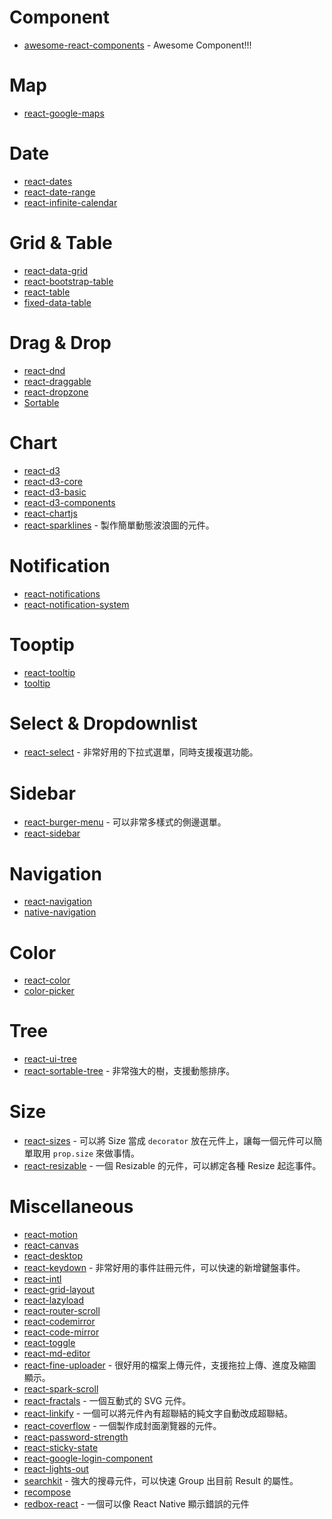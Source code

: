 # Component
- [awesome-react-components](https://github.com/brillout/awesome-react-components) - Awesome Component!!!

# Map
- [react-google-maps](https://github.com/tomchentw/react-google-maps)

# Date
- [react-dates](https://github.com/airbnb/react-dates)
- [react-date-range](https://github.com/Adphorus/react-date-range)
- [react-infinite-calendar](https://github.com/clauderic/react-infinite-calendar)

# Grid & Table
- [react-data-grid](https://github.com/adazzle/react-data-grid)
- [react-bootstrap-table](https://github.com/AllenFang/react-bootstrap-table)
- [react-table](https://github.com/tannerlinsley/react-table)
- [fixed-data-table](https://github.com/facebook/fixed-data-table)

# Drag & Drop
- [react-dnd](https://github.com/react-dnd/react-dnd)
- [react-draggable](https://github.com/mzabriskie/react-draggable)
- [react-dropzone](https://github.com/okonet/react-dropzone)
- [Sortable](https://github.com/RubaXa/Sortable)

# Chart
- [react-d3](https://github.com/esbullington/react-d3)
- [react-d3-core](https://github.com/react-d3/react-d3-core)
- [react-d3-basic](https://github.com/react-d3/react-d3-basic)
- [react-d3-components](https://github.com/codesuki/react-d3-components)
- [react-chartjs](https://github.com/reactjs/react-chartjs)
- [react-sparklines](https://github.com/borisyankov/react-sparklines) - 製作簡單動態波浪圖的元件。

# Notification
- [react-notifications](https://github.com/minhtranite/react-notifications)
- [react-notification-system](https://github.com/igorprado/react-notification-system)

# Tooptip
- [react-tooltip](https://github.com/wwayne/react-tooltip)
- [tooltip](https://github.com/react-component/tooltip)

# Select & Dropdownlist
- [react-select](https://github.com/JedWatson/react-select) - 非常好用的下拉式選單，同時支援複選功能。

# Sidebar
- [react-burger-menu](https://github.com/negomi/react-burger-menu) - 可以非常多樣式的側邊選單。
- [react-sidebar](https://github.com/balloob/react-sidebar)

# Navigation
- [react-navigation](https://github.com/react-community/react-navigation)
- [native-navigation](https://github.com/airbnb/native-navigation)

# Color
- [react-color](https://github.com/casesandberg/react-color)
- [color-picker](https://github.com/react-component/color-picker)

# Tree
- [react-ui-tree](https://github.com/pqx/react-ui-tree)
- [react-sortable-tree](https://github.com/fritz-c/react-sortable-tree) - 非常強大的樹，支援動態排序。

# Size
- [react-sizes](https://github.com/renatorib/react-sizes) - 可以將 Size 當成 `decorator` 放在元件上，讓每一個元件可以簡單取用 `prop.size` 來做事情。
- [react-resizable](https://github.com/STRML/react-resizable) - 一個 Resizable 的元件，可以綁定各種 Resize 起迄事件。

# Miscellaneous
- [react-motion](https://github.com/chenglou/react-motion)
- [react-canvas](https://github.com/Flipboard/react-canvas)
- [react-desktop](https://github.com/gabrielbull/react-desktop)
- [react-keydown](https://github.com/glortho/react-keydown) - 非常好用的事件註冊元件，可以快速的新增鍵盤事件。
- [react-intl](https://github.com/yahoo/react-intl)
- [react-grid-layout](https://github.com/STRML/react-grid-layout)
- [react-lazyload](https://github.com/jasonslyvia/react-lazyload)
- [react-router-scroll](https://github.com/taion/react-router-scroll)
- [react-codemirror](https://github.com/JedWatson/react-codemirror)
- [react-code-mirror](https://github.com/ForbesLindesay/react-code-mirror)
- [react-toggle](https://github.com/aaronshaf/react-toggle)
- [react-md-editor](https://github.com/JedWatson/react-md-editor)
- [react-fine-uploader](https://github.com/FineUploader/react-fine-uploader) - 很好用的檔案上傳元件，支援拖拉上傳、進度及縮圖顯示。
- [react-spark-scroll](https://github.com/gilbox/react-spark-scroll)
- [react-fractals](https://github.com/Swizec/react-fractals) - 一個互動式的 SVG 元件。
- [react-linkify](https://github.com/tasti/react-linkify) - 一個可以將元件內有超聯結的純文字自動改成超聯結。
- [react-coverflow](https://github.com/andyyou/react-coverflow) - 一個製作成封面瀏覽器的元件。
- [react-password-strength](https://github.com/mmw/react-password-strength)
- [react-sticky-state](https://github.com/soenkekluth/react-sticky-state)
- [react-google-login-component](https://github.com/kennetpostigo/react-google-login-component)
- [react-lights-out](https://github.com/chenglou/react-lights-out)
- [searchkit](https://github.com/searchkit/searchkit) - 強大的搜尋元件，可以快速 Group 出目前 Result 的屬性。
- [recompose](https://github.com/acdlite/recompose)
- [redbox-react](https://github.com/commissure/redbox-react) - 一個可以像 React Native 顯示錯誤的元件